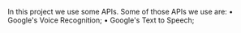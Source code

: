 In this project we use some APIs.
Some of those APIs we use are:
    • Google's Voice Recognition;
    • Google's Text to Speech;
